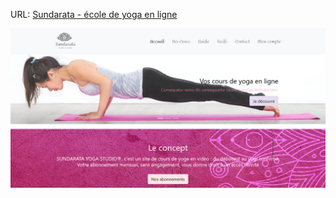 URL:  <a href="http://www.sundarata.online/" class="text-center" target="_blank"
                >Sundarata - école de yoga en ligne</a>

<img src="Screenshot.jpg" alt="sundarata"> 
